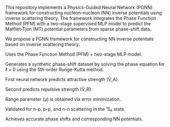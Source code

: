 This repository implements a Physics-Guided Neural Network (PGNN) framework for constructing nucleon-nucleon (NN) inverse potentials using inverse scattering theory.
The framework integrates the Phase Function Method (PFM) with a two-stage supervised MLP model to predict the Malfliet-Tjon (MT) potential parameters from sparse phase-shift data.

We propose a PGNN framework for constructing NN inverse potentials based on inverse scattering theory.

Uses the Phase Function Method (PFM) + two-stage MLP model.

Generates a synthetic phase-shift dataset by solving the phase equation for ℓ = 0 using the 5th-order Runge-Kutta method.

First neural network predicts attractive strength (Ṽ_A).

Second predicts repulsive strength (Ṽ_R).

Range parameter (μ) is obtained via error minimization.

Validated for n-p, p-p, and n-n scattering in the ¹S₀ state.

Achieves accurate phase shifts and corresponding NN potentials.
